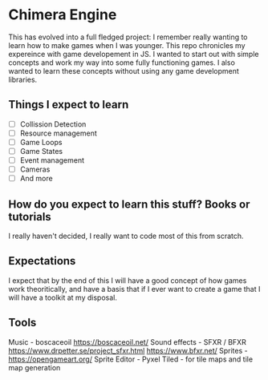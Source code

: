 # Chimera Engine

This has evolved into a full fledged project:
I remember really wanting to learn how to make games when I was younger. This repo chronicles my expereince with game developement in JS. I wanted to start out with simple concepts and work my way into some fully functioning games. I also wanted to learn these concepts without using any game development libraries. 

## Things I expect to learn

- [ ] Collission Detection
- [ ] Resource management
- [ ] Game Loops
- [ ] Game States
- [ ] Event management
- [ ] Cameras
- [ ] And more

## How do you expect to learn this stuff? Books or tutorials

I really haven't decided, I really want to code most of this from scratch.

## Expectations

I expect that by the end of this I will have a good concept of how games work theoritically, and have a basis that if I ever want to create a game that I will have a toolkit at my disposal.

## Tools

 Music - boscaceoil https://boscaceoil.net/
 Sound effects - SFXR / BFXR https://www.drpetter.se/project_sfxr.html https://www.bfxr.net/
 Sprites - https://opengameart.org/
 Sprite Editor - Pyxel
 Tiled - for tile maps and tile map generation



